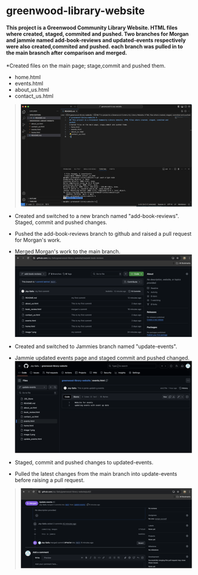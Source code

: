 # greenwood-library-website #
#### This project is a Greenwood Community Library Website. HTML files where created, staged, commited and pushed. Two branches for Morgan and jammie named add-book-reviews and updated-events respectively were also created,commited and pushed. each branch was pulled in to the main brasnch after comparison and merged.
*Created files on the main page; stage,commit and pushed them.
- home.html
- events.html
- about_us.html
- contact_us.html
> ![](image%201.png)
 - Created and switched to a new branch named "add-book-reviews".
Staged, commit and pushed changes.   
 -  Pushed the add-book-reviews branch to github and raised a pull request for Morgan's work.

- Merged Morgan's work to the main branch. ![](image%202.png)
- Created and switched to Jammies branch named "update-events". 
- Jammie updated events page and staged commit and pushed changed. ![](image4.png)          
- Staged, commit and pushed changes to updated-events.     
- Pulled the latest changes from the main branch into update-events before raising a pull request.
>![](image%203.png)

 

